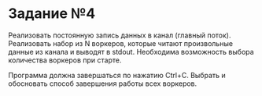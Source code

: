 # Задание №4

Реализовать постоянную запись данных в канал (главный поток). Реализовать набор из N воркеров, которые читают произвольные данные из канала и выводят в stdout. Необходима возможность выбора количества воркеров при старте.

Программа должна завершаться по нажатию Ctrl+C. Выбрать и обосновать способ завершения работы всех воркеров.